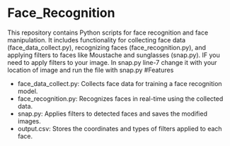 # Face_Recognition
This repository contains Python scripts for face recognition and face manipulation. It includes functionality for collecting face data (face_data_collect.py), recognizing faces (face_recognition.py), and applying filters to faces like Moustache and sunglasses (snap.py).
IF you need to apply filters to your image. In snap.py line-7 change it with your location of image and run the file with snap.py 
#Features
* face_data_collect.py: Collects face data for training a face recognition model.
* face_recognition.py: Recognizes faces in real-time using the collected data.
* snap.py: Applies filters to detected faces and saves the modified images.
* output.csv: Stores the coordinates and types of filters applied to each face.
